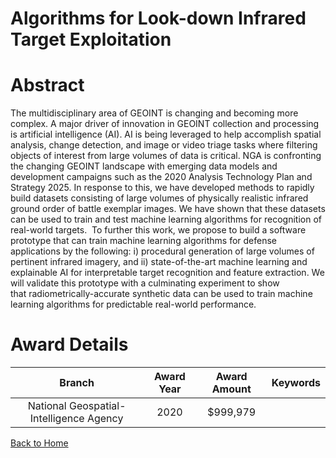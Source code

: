 
Algorithms for Look-down Infrared Target Exploitation
=====================================================

# Abstract


The multidisciplinary area of GEOINT is changing and becoming more complex. A major driver of innovation in GEOINT collection and processing is artificial intelligence (AI). AI is being leveraged to help accomplish spatial analysis, change detection, and image or video triage tasks where filtering objects of interest from large volumes of data is critical. NGA is confronting the changing GEOINT landscape with emerging data models and development campaigns such as the 2020 Analysis Technology Plan and Strategy 2025. In response to this, we have developed methods to rapidly build datasets consisting of large volumes of physically realistic infrared ground order of battle exemplar images. We have shown that these datasets can be used to train and test machine learning algorithms for recognition of real-world targets.  To further this work, we propose to build a software prototype that can train machine learning algorithms for defense applications by the following: i) procedural generation of large volumes of pertinent infrared imagery, and ii) state-of-the-art machine learning and explainable AI for interpretable target recognition and feature extraction. We will validate this prototype with a culminating experiment to show that radiometrically-accurate synthetic data can be used to train machine learning algorithms for predictable real-world performance.  

# Award Details

|Branch|Award Year|Award Amount|Keywords|
| :---: | :---: | :---: | :---: |
|National Geospatial-Intelligence Agency|2020|$999,979||
  
  


[Back to Home](https://github.com/chrischow/dod_sbir_awards/Reports/JH/#2271)